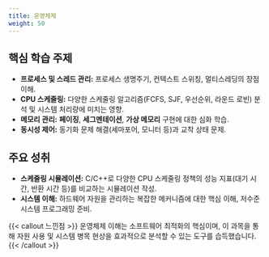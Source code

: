 ```yaml
---
title: 운영체제
weight: 50
---
```


## 핵심 학습 주제

* **프로세스 및 스레드 관리:** 프로세스 생명주기, 컨텍스트 스위칭, 멀티스레딩의 장점 이해.
* **CPU 스케줄링:** 다양한 스케줄링 알고리즘(FCFS, SJF, 우선순위, 라운드 로빈) 분석 및 시스템 처리량에 미치는 영향.
* **메모리 관리:** **페이징**, **세그멘테이션**, **가상 메모리** 구현에 대한 심화 학습.
* **동시성 제어:** 동기화 문제 해결(세마포어, 모니터 등)과 교착 상태 문제.

## 주요 성취

* **스케줄링 시뮬레이션:** C/C++로 다양한 CPU 스케줄링 정책의 성능 지표(대기 시간, 반환 시간 등)를 비교하는 시뮬레이션 작성.
* **시스템 이해:** 하드웨어 자원을 관리하는 복잡한 메커니즘에 대한 핵심 이해, 저수준 시스템 프로그래밍 준비.

{{< callout 느낀점 >}}
운영체제 이해는 소프트웨어 최적화의 핵심이며, 이 과목을 통해 자원 사용 및 시스템 병목 현상을 효과적으로 분석할 수 있는 도구를 습득했습니다.
{{< /callout >}}
